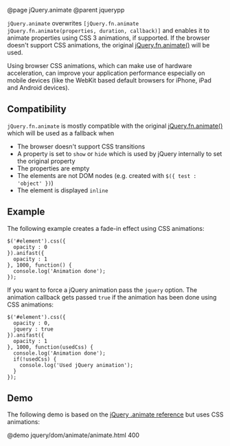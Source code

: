 @page jQuery.animate
@parent jquerypp

`jQuery.animate` overwrites `[jQuery.fn.animate jQuery.fn.animate(properties, duration, callback)]`
and enables it to animate properties using CSS 3 animations, if supported.
If the browser doesn't support CSS animations, the original [jQuery.fn.animate()](http://api.jquery.com/animate/) will be used.

Using browser CSS animations, which can make use of hardware acceleration,
can improve your application performance especially on mobile devices (like the WebKit based
default browsers for iPhone, iPad and Android devices).

## Compatibility

`jQuery.fn.animate` is mostly compatible with the original [jQuery.fn.animate()](http://api.jquery.com/animate/)
which will be used as a fallback when

- The browser doesn't support CSS transitions
- A property is set to `show` or `hide` which is used by jQuery internally to set the original property
- The properties are empty
- The elements are not DOM nodes (e.g. created with `$({ test : 'object' })`)
- The element is displayed `inline`

## Example

The following example creates a fade-in effect using CSS animations:

    $('#element').css({
      opacity : 0
    }).anifast({
      opacity : 1
    }, 1000, function() {
      console.log('Animation done');
    });

If you want to force a jQuery animation pass the `jquery` option. The animation callback gets passed `true` if
the animation has been done using CSS animations:

    $('#element').css({
      opacity : 0,
      jquery : true
    }).anifast({
      opacity : 1
    }, 1000, function(usedCss) {
      console.log('Animation done');
      if(!usedCss) {
        console.log('Used jQuery animation');
      }
    });

## Demo

The following demo is based on the [jQuery .animate reference](http://api.jquery.com/animate/) but uses CSS animations:

@demo jquery/dom/animate/animate.html 400
